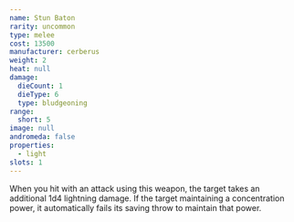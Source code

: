 ```yaml
---
name: Stun Baton
rarity: uncommon
type: melee
cost: 13500
manufacturer: cerberus
weight: 2
heat: null
damage:
  dieCount: 1
  dieType: 6
  type: bludgeoning
range:
  short: 5
image: null
andromeda: false
properties:
  - light
slots: 1
---
```

When you hit with an attack using this weapon, the target takes an additional 1d4 lightning damage. 
If the target maintaining a concentration power, it automatically fails its saving throw to maintain 
that power.